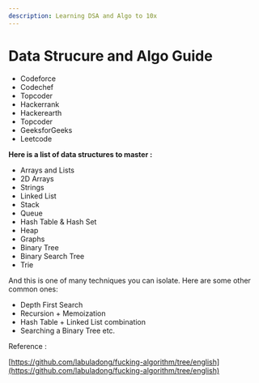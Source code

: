 ```yaml
---
description: Learning DSA and Algo to 10x
---
```


# Data Strucure and Algo Guide

* Codeforce
* Codechef
* Topcoder
* Hackerrank
* Hackerearth
* Topcoder
* GeeksforGeeks 
* Leetcode

**Here is a list of data structures to master :**

* Arrays and Lists
* 2D Arrays
* Strings
* Linked List
* Stack
* Queue
* Hash Table & Hash Set
* Heap
* Graphs
* Binary Tree
* Binary Search Tree
* Trie

And this is one of many techniques you can isolate. Here are some other common ones:

* Depth First Search
* Recursion + Memoization
* Hash Table + Linked List combination
* Searching a Binary Tree etc.

Reference :  

[https://github.com/labuladong/fucking-algorithm/tree/english](https://github.com/labuladong/fucking-algorithm/tree/english)



